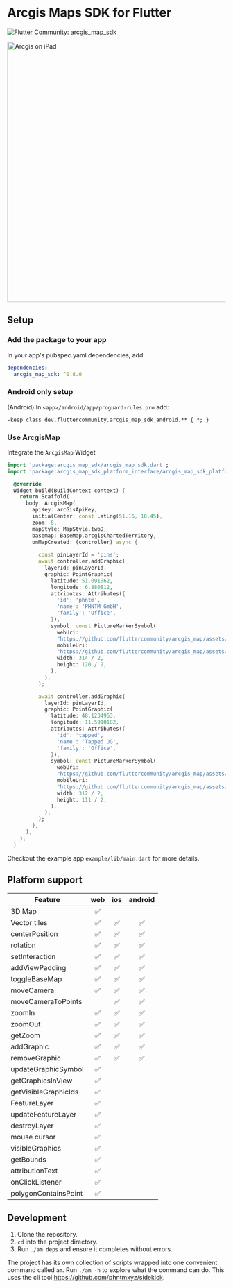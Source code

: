 # Arcgis Maps SDK for Flutter

[![Flutter Community: arcgis_map_sdk](https://fluttercommunity.dev/_github/header/arcgis_map_sdk)](https://github.com/fluttercommunity/community)


<img src="https://github.com/fluttercommunity/arcgis_map/assets/1096485/14bd3d39-0770-4fd0-9d94-c6bce679fcd4" alt="Arcgis on iPad" width="600" />

## Setup


### Add the package to your app

In your app's pubspec.yaml dependencies, add:

```yaml
dependencies:
  arcgis_map_sdk: ^0.8.0
```


### Android only setup
(Android) In `<app>/android/app/proguard-rules.pro` add:

```
-keep class dev.fluttercommunity.arcgis_map_sdk_android.** { *; }
```


### Use ArcgisMap
Integrate the `ArcgisMap` Widget

```dart 
import 'package:arcgis_map_sdk/arcgis_map_sdk.dart';
import 'package:arcgis_map_sdk_platform_interface/arcgis_map_sdk_platform_interface.dart';

  @override
  Widget build(BuildContext context) {
    return Scaffold(
      body: ArcgisMap(
        apiKey: arcGisApiKey,
        initialCenter: const LatLng(51.16, 10.45),
        zoom: 8,
        mapStyle: MapStyle.twoD,
        basemap: BaseMap.arcgisChartedTerritory,
        onMapCreated: (controller) async {
          
          const pinLayerId = 'pins';
          await controller.addGraphic(
            layerId: pinLayerId,
            graphic: PointGraphic(
              latitude: 51.091062,
              longitude: 6.880812,
              attributes: Attributes({
                'id': 'phntm',
                'name': 'PHNTM GmbH',
                'family': 'Office',
              }),
              symbol: const PictureMarkerSymbol(
                webUri:
                "https://github.com/fluttercommunity/arcgis_map/assets/1096485/94178dba-5bb8-4f1e-a160-31bfe4c93d17",
                mobileUri:
                "https://github.com/fluttercommunity/arcgis_map/assets/1096485/94178dba-5bb8-4f1e-a160-31bfe4c93d17",
                width: 314 / 2,
                height: 120 / 2,
              ),
            ),
          );

          await controller.addGraphic(
            layerId: pinLayerId,
            graphic: PointGraphic(
              latitude: 48.1234963,
              longitude: 11.5910182,
              attributes: Attributes({
                'id': 'tapped',
                'name': 'Tapped UG',
                'family': 'Office',
              }),
              symbol: const PictureMarkerSymbol(
                webUri:
                "https://github.com/fluttercommunity/arcgis_map/assets/1096485/c84c524c-78b7-46e5-9bf1-a3a91853b2cf",
                mobileUri:
                "https://github.com/fluttercommunity/arcgis_map/assets/1096485/c84c524c-78b7-46e5-9bf1-a3a91853b2cf",
                width: 312 / 2,
                height: 111 / 2,
              ),
            ),
          );
        },
      ),
    );
  }
```

Checkout the example app `example/lib/main.dart` for more details.



## Platform support

| Feature              | web | ios | android |
|----------------------|:---:|:---:|:-------:|
| 3D Map               |  ✅  |     |         |
| Vector tiles         |  ✅  |  ✅  |    ✅    |
| centerPosition       |  ✅  |  ✅  |    ✅    |
| rotation             |  ✅  |  ✅  |    ✅    |
| setInteraction       |  ✅  |  ✅  |    ✅    |
| addViewPadding       |  ✅  |  ✅  |    ✅    |
| toggleBaseMap        |  ✅  |  ✅  |    ✅    |
| moveCamera           |  ✅  |  ✅  |    ✅    |
| moveCameraToPoints   |      |  ✅  |    ✅    |
| zoomIn               |  ✅  |  ✅  |    ✅    |
| zoomOut              |  ✅  |  ✅  |    ✅    |
| getZoom              |  ✅  |  ✅  |    ✅    |
| addGraphic           |  ✅  |  ✅  |    ✅    |
| removeGraphic        |  ✅  |  ✅  |    ✅    |
| updateGraphicSymbol  |  ✅  |     |         |
| getGraphicsInView    |  ✅  |     |         |
| getVisibleGraphicIds |  ✅  |     |         |
| FeatureLayer         |  ✅  |     |         |
| updateFeatureLayer   |  ✅  |     |         |
| destroyLayer         |  ✅  |     |         |
| mouse cursor         |  ✅  |     |         |
| visibleGraphics      |  ✅  |     |         |
| getBounds            |  ✅  |     |         |
| attributionText      |  ✅  |     |         |
| onClickListener      |  ✅  |     |         |
| polygonContainsPoint |  ✅  |     |         |

## Development

1. Clone the repository.
2. `cd` into the project directory.
3. Run `./am deps` and ensure it completes without errors.

The project has its own collection of scripts wrapped into one convenient command called `am`.
Run `./am -h` to explore what the command can do.
This uses the cli tool https://github.com/phntmxyz/sidekick.

